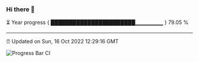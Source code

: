 ### Hi there 👋

⏳ Year progress { ███████████████████████▁▁▁▁▁▁▁ } 79.05 %

---

⏰ Updated on Sun, 16 Oct 2022 12:29:16 GMT

![Progress Bar CI](https://github.com/liununu/liununu/workflows/Progress%20Bar%20CI/badge.svg)
